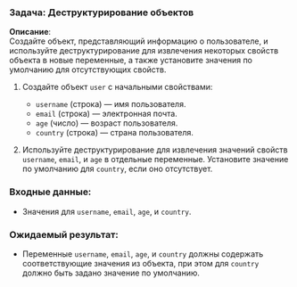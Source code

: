 ### Задача: Деструктурирование объектов

**Описание**:  
Создайте объект, представляющий информацию о пользователе, и используйте деструктурирование для извлечения некоторых свойств объекта в новые переменные, а также установите значения по умолчанию для отсутствующих свойств.

1. Создайте объект `user` с начальными свойствами:
    - `username` (строка) — имя пользователя.
    - `email` (строка) — электронная почта.
    - `age` (число) — возраст пользователя.
    - `country` (строка) — страна пользователя.

2. Используйте деструктурирование для извлечения значений свойств `username`, `email`, и `age` в отдельные переменные. Установите значение по умолчанию для `country`, если оно отсутствует.

### Входные данные:
- Значения для `username`, `email`, `age`, и `country`.

### Ожидаемый результат:
- Переменные `username`, `email`, `age`, и `country` должны содержать соответствующие значения из объекта, при этом для `country` должно быть задано значение по умолчанию.
